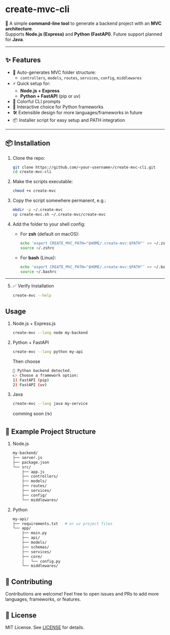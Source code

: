 # create-mvc-cli

🚀 A simple **command-line tool** to generate a backend project with an **MVC architecture**.  
Supports **Node.js (Express)** and **Python (FastAPI)**. Future support planned for **Java**.  

---

## ✨ Features
- 📂 Auto-generates MVC folder structure:
  - `controllers`, `models`, `routes`, `services`, `config`, `middlewares`
- ⚡ Quick setup for:
  - **Node.js + Express**
  - **Python + FastAPI** (pip or uv)
- 🎨 Colorful CLI prompts
- 🐍 Interactive choice for Python frameworks
- 🛠 Extensible design for more languages/frameworks in future
- 📦 Installer script for easy setup and PATH integration

---

## 📦 Installation

1. Clone the repo:
    ```bash
    git clone https://github.com/<your-username>/create-mvc-cli.git
    cd create-mvc-cli
    ```

2. Make the scripts executable:
    ```bash
    chmod +x create-mvc
    ```

3. Copy the script somewhere permanent, e.g.:
    ```bash
    mkdir -p ~/.create-mvc
    cp create-mvc.sh ~/.create-mvc/create-mvc
    ```

4. Add the folder to your shell config:

   - For **zsh** (default on macOS):
     ```bash
     echo 'export CREATE_MVC_PATH="$HOME/.create-mvc:$PATH"' >> ~/.zshrc
     source ~/.zshrc
     ```

   - For **bash** (Linux):
     ```bash
     echo 'export CREATE_MVC_PATH="$HOME/.create-mvc:$PATH"' >> ~/.bashrc
     source ~/.bashrc
     ```

---

5.  ✅ Verify Installation
    ```bash
    create-mvc --help
    ```

## Usage

1.  Node.js + Express.js
    ```bash
    create-mvc --lang node my-backend
    ```

2.  Python + FastAPI
    ```bash
    create-mvc --lang python my-api
    ```
    Then choose
    ```bash
    🐍 Python backend detected.
    👉 Choose a framework option:
    1) FastAPI (pip)
    2) FastAPI (uv)
    ```

3.  Java
    ```bash
    create-mvc --lang java my-service
    ```
    comming soon (☕️)

## 📂 Example Project Structure

1.  Node.js

    ```bash
    my-backend/
    ├── server.js
    ├── package.json
    └── src/
        ├── app.js
        ├── controllers/
        ├── models/
        ├── routes/
        ├── services/
        ├── config/
        └── middlewares/
    ```

2.  Python
    ```bash
    my-api/
    ├── requirements.txt   # or uv project files
    └── app/
        ├── main.py
        ├── api/
        ├── models/
        ├── schemas/
        ├── services/
        ├── core/
        │   └── config.py
        └── middlewares/
    ```

## 🤝 Contributing

Contributions are welcome!
Feel free to open issues and PRs to add more languages, frameworks, or features.

## 📜 License
MIT License. See [LICENSE](LICENSE) for details.
